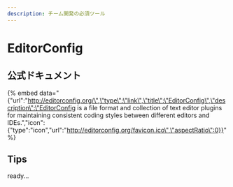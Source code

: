 ```yaml
---
description: チーム開発の必須ツール
---
```


# EditorConfig

## 公式ドキュメント

{% embed data="{\"url\":\"http://editorconfig.org/\",\"type\":\"link\",\"title\":\"EditorConfig\",\"description\":\"EditorConfig is a file format and collection of text editor plugins for maintaining consistent coding styles between different editors and IDEs.\",\"icon\":{\"type\":\"icon\",\"url\":\"http://editorconfig.org/favicon.ico\",\"aspectRatio\":0}}" %}

## Tips

ready...

